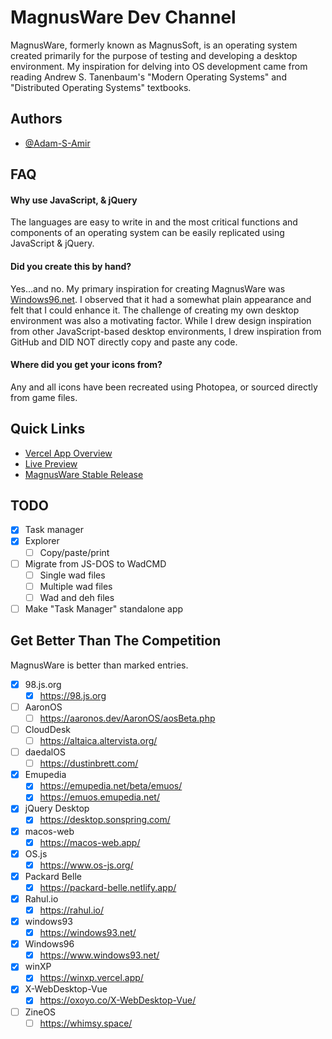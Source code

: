 # MagnusWare Dev Channel

MagnusWare, formerly known as MagnusSoft, is an operating system created primarily for the purpose of testing and developing a desktop environment. My inspiration for delving into OS development came from reading Andrew S. Tanenbaum's "Modern Operating Systems" and "Distributed Operating Systems" textbooks.

## Authors

- [@Adam-S-Amir](https://www.github.com/Adam-S-Amir)

## FAQ

#### Why use JavaScript, & jQuery

The languages are easy to write in and the most critical functions and components of an operating system can be easily replicated using JavaScript & jQuery.

#### Did you create this by hand?

Yes...and no. My primary inspiration for creating MagnusWare was [Windows96.net](https://windows96.net). I observed that it had a somewhat plain appearance and felt that I could enhance it. The challenge of creating my own desktop environment was also a motivating factor. While I drew design inspiration from other JavaScript-based desktop environments, I drew inspiration from GitHub and DID NOT directly copy and paste any code.

#### Where did you get your icons from?

Any and all icons have been recreated using Photopea, or sourced directly from game files.

## Quick Links

- [Vercel App Overview](https://vercel.com/adam-s-amirs-projects/magnusware)
- [Live Preview](https://magnusware.vercel.app/index.html)
- [MagnusWare Stable Release](https://adamtrex.azurewebsites.net/index.html)

## TODO

- [x] Task manager
- [x] Explorer
  - [ ] Copy/paste/print
- [ ] Migrate from JS-DOS to WadCMD
  - [ ] Single wad files
  - [ ] Multiple wad files
  - [ ] Wad and deh files
- [ ] Make "Task Manager" standalone app

## Get Better Than The Competition

  MagnusWare is better than marked entries.

  - [x] 98.js.org
    - [x] https://98.js.org
  - [ ] AaronOS
    - [ ] https://aaronos.dev/AaronOS/aosBeta.php
  - [ ] CloudDesk
    - [ ] https://altaica.altervista.org/
  - [ ] daedalOS
    - [ ] https://dustinbrett.com/
  - [x] Emupedia
    - [x] https://emupedia.net/beta/emuos/
    - [x] https://emuos.emupedia.net/
  - [x] jQuery Desktop
    - [x] https://desktop.sonspring.com/
  - [x] macos-web
    - [x] https://macos-web.app/
  - [x] OS.js
    - [x] https://www.os-js.org/
  - [x] Packard Belle
    - [x] https://packard-belle.netlify.app/
  - [x] Rahul.io
    - [x] https://rahul.io/
  - [x] windows93
    - [x] https://windows93.net/
  - [x] Windows96
    - [x] https://www.windows93.net/
  - [x] winXP
    - [x] https://winxp.vercel.app/
  - [x] X-WebDesktop-Vue
    - [x] https://oxoyo.co/X-WebDesktop-Vue/
  - [ ] ZineOS
    - [ ] https://whimsy.space/
